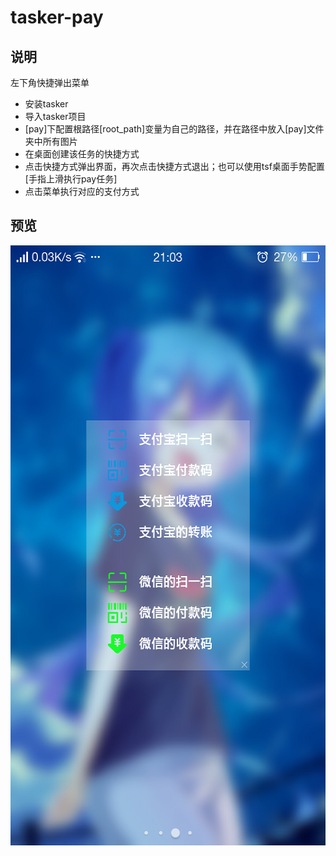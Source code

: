 # tasker-pay



## 说明
左下角快捷弹出菜单
* 安装tasker
* 导入tasker项目
* [pay]下配置根路径[root_path]变量为自己的路径，并在路径中放入[pay]文件夹中所有图片
* 在桌面创建该任务的快捷方式
* 点击快捷方式弹出界面，再次点击快捷方式退出；也可以使用tsf桌面手势配置[手指上滑执行pay任务]
* 点击菜单执行对应的支付方式





## 预览
<div align=center><img height="960" width="540" src="https://github.com/bjc5233/tasker-pay/raw/master/resources/Screenshot_2017-09-13-21-03-40-77.png"/></div>